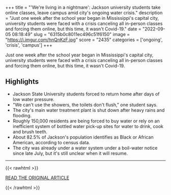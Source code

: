 +++
title = "'We're living in a nightmare': Jackson university students take online classes, leave campus amid city's ongoing water crisis."
description = "Just one week after the school year began in Mississippi's capital city, university students were faced with a crisis canceling all in-person classes and forcing them online, but this time, it wasn't Covid-19."
date = "2022-09-05 08:18:49"
slug = "6315b0c8011ec496c51f6150"
image = "https://i.imgur.com/hnQnKzF.jpg"
score = "2435"
categories = ['ongoing', 'crisis', 'campus']
+++

Just one week after the school year began in Mississippi's capital city, university students were faced with a crisis canceling all in-person classes and forcing them online, but this time, it wasn't Covid-19.

## Highlights

- Jackson State University students forced to return home after days of low water pressure.
- "We can't use the showers, the toilets don't flush," one student says.
- The city's main water treatment plant is shut down after heavy rains and flooding.
- Roughly 150,000 residents are being forced to buy water or rely on an inefficient system of bottled water pick-up sites for water to drink, cook and brush teeth.
- About 82.5% of Jackson's population identifies as Black or African American, according to census data.
- The city was already under a water system under a boil-water notice since late July, but it's still unclear when it will resume.

---

{{< rawhtml >}}
  <p class="article-category">
    <a target="_blank" href="https://www.cnn.com/2022/09/04/us/jackson-state-university-water-crisis/index.html">READ THE ORIGINAL ARTICLE</a>
  </p>
{{< /rawhtml >}}
